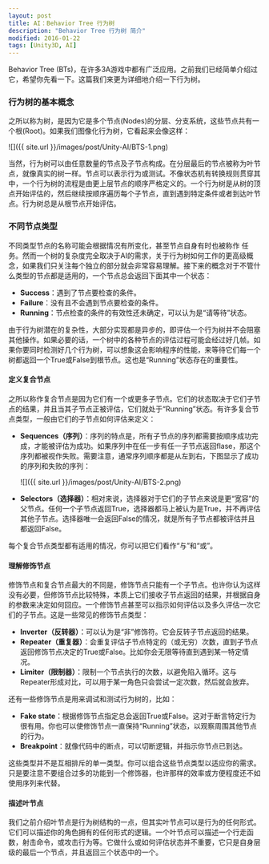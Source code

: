 ```yaml
---
layout: post
title: AI：Behavior Tree 行为树
description: "Behavior Tree 行为树 简介"
modified: 2016-01-22
tags: [Unity3D, AI]
---
```


Behavior Tree (BTs)，在许多3A游戏中都有广泛应用。之前我们已经简单介绍过它，希望你先看一下。这篇我们来更为详细地介绍一下行为树。

### 行为树的基本概念
之所以称为树，是因为它是多个节点(Nodes)的分层、分支系统，这些节点共有一个根(Root)。如果我们图像化行为树，它看起来会像这样：

![]({{ site.url }}/images/post/Unity-AI/BTS-1.png)

当然，行为树可以由任意数量的节点及子节点构成。在分层最后的节点被称为叶节点，就像真实的树一样。节点可以表示行为或测试。不像状态机有转换规则贯穿其中，一个行为树的流程是由更上层节点的顺序严格定义的。一个行为树是从树的顶点开始评估的，然后继续按顺序遍历每个子节点，直到遇到特定条件或者到达叶节点。行为树总是从根节点开始评估。

### 不同节点类型
不同类型节点的名称可能会根据情况有所变化，甚至节点自身有时也被称作 任务。然而一个树的复杂度完全取决于AI的需求，关于行为树如何工作的更高级概念，如果我们只关注每个独立的部分就会非常容易理解。接下来的概念对于不管什么类型的节点都是适用的，一个节点总会返回下面其中一个状态：
    
- **Success**：遇到了节点要检查的条件。
- **Failure**：没有且不会遇到节点要检查的条件。
- **Running**：节点检查的条件的有效性还未确定，可以认为是“请等待”状态。

由于行为树潜在的复杂性，大部分实现都是异步的，即评估一个行为树并不会阻塞其他操作。如果必要的话，一个树中的各种节点的评估过程可能会经过好几帧。如果你要同时检测好几个行为树，可以想象这会影响程序的性能，来等待它们每一个树都返回一个True或False到根节点。这也是“Running”状态存在的重要性。

#### 定义复合节点
之所以称作复合节点是因为它们有一个或更多子节点。它们的状态取决于它们子节点的结果，并且当其子节点正被评估，它们就处于“Running”状态。有许多复合节点类型，一般由它们的子节点如何评估来定义：

- **Sequences（序列）**：序列的特点是，所有子节点的序列都需要按顺序成功完成，才能被评估为成功。如果序列中在任一步有任一子节点返回flase，那这个序列都被视作失败。需要注意，通常序列顺序都是从左到右，下图显示了成功的序列和失败的序列：
  
    ![]({{ site.url }}/images/post/Unity-AI/BTS-2.png)
    
- **Selectors（选择器）**：相对来说，选择器对于它们的子节点来说是更“宽容”的父节点。任何一个子节点返回True，选择器都马上被认为是True，并不再评估其他子节点。选择器唯一会返回False的情况，就是所有子节点都被评估并且都返回False。

每个复合节点类型都有适用的情况，你可以把它们看作“与”和“或”。

#### 理解修饰节点
修饰节点和复合节点最大的不同是，修饰节点只能有一个子节点。也许你认为这样没有必要，但修饰节点比较特殊，本质上它们接收子节点返回的结果，并根据自身的参数来决定如何回应。一个修饰节点甚至可以指示如何评估以及多久评估一次它们的子节点。这是一些常见的修饰节点类型：

- **Inverter（反转器）**：可以认为是“非”修饰符。它会反转子节点返回的结果。
- **Repeater（重复器）**：会重复评估子节点特定的（或无穷）次数，直到子节点返回修饰节点决定的True或False。比如你会无限等待直到遇到某一特定情况。
- **Limiter（限制器）**：限制一个节点执行的次数，以避免陷入循环。这与Repeater形成对比，可以用于某一角色只会尝试一定次数，然后就会放弃。

还有一些修饰节点是用来调试和测试行为树的，比如：

- **Fake state**：根据修饰节点指定总会返回True或False。这对于断言特定行为很有用。你也可以使修饰节点一直保持“Running”状态，以观察周围其他节点的行为。
- **Breakpoint**：就像代码中的断点，可以切断逻辑，并指示你节点已到达。

这些类型并不是互相排斥的单一类型。你可以组合这些节点类型以适应你的需求。只是要注意不要组合过多的功能到一个修饰器，也许那样的效率或方便程度还不如使用序列来代替。

#### 描述叶节点
我们之前介绍叶节点是行为树结构的一点，但其实叶节点可以是行为的任何形式。它们可以描述你的角色拥有的任何形式的逻辑。一个叶节点可以描述一个行走函数，射击命令，或攻击行为等。它做什么或如何评估状态并不重要，它只是自身层级的最后一个节点，并且返回三个状态中的一个。



